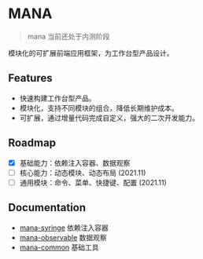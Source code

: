 # MANA

> mana 当前还处于内测阶段

模块化的可扩展前端应用框架，为工作台型产品设计。

## Features

- 快速构建工作台型产品。
- 模块化，支持不同模块的组合，降低长期维护成本。
- 可扩展，通过增量代码完成自定义，强大的二次开发能力。

## Roadmap

- [x] 基础能力：依赖注入容器、数据观察
- [ ] 核心能力：动态模块、动态布局 (2021.11)
- [ ] 通用模块：命令、菜单、快捷键、配置 (2021.11)

## Documentation

- [mana-syringe](./packages/mana-syringe/README.md) 依赖注入容器
- [mana-observable](./packages/mana-observable/README.md) 数据观察
- [mana-common](./packages/mana-common/README.md) 基础工具
